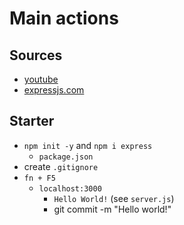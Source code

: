# Main actions

## Sources

* [youtube](https://youtu.be/GOHUi53UDLc?si=qyUNBcYyx4UAqLFY)
* [expressjs.com](https://expressjs.com/ru/starter/hello-world.html)

## Starter

* `npm init -y` and `npm i express`
  * `package.json`
* create `.gitignore`
* `fn + F5`
  * `localhost:3000`
    * `Hello World!` (see `server.js`)
    * git commit -m "Hello world!"
